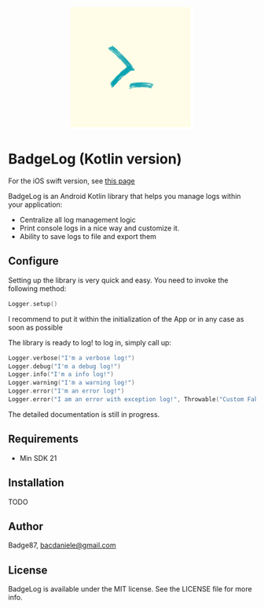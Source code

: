 <p align="center">
<img src="https://github.com/Badge87/BadgeLog/blob/master/Example/BadgeLog/Images.xcassets/AppIcon.appiconset/1024.png?raw=true" width="250" height="250">
</p>

# BadgeLog (Kotlin version)
For the iOS swift version, see [this page](https://github.com/Badge87/BadgeLog)

BadgeLog is an Android Kotlin library that helps you manage logs within your application:

- Centralize all log management logic
- Print console logs in a nice way and customize it.
- Ability to save logs to file and export them

## Configure
Setting up the library is very quick and easy. You need to invoke the following method:

```kotlin
Logger.setup()
```
I recommend to put it within the initialization of the App or in any case as soon as possible


The library is ready to log! to log in, simply call up:

```kotlin
Logger.verbose("I'm a verbose log!")
Logger.debug("I'm a debug log!")
Logger.info("I'm a info log!")
Logger.warning("I'm a warning log!")
Logger.error("I'm an error log!")
Logger.error("I am an error with exception log!", Throwable("Custom Fake Exception"))
```

The detailed documentation is still in progress.


## Requirements
- Min SDK 21

## Installation

TODO


## Author

Badge87, bacdaniele@gmail.com

## License

BadgeLog is available under the MIT license. See the LICENSE file for more info.
